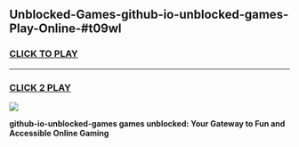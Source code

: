 
## Unblocked-Games-github-io-unblocked-games-Play-Online-#t09wl
<h3>
<a href="https://premium.freeplayer.one?title=github-io-unblocked-games&ref=27F">CLICK TO PLAY</a></h3>
<hr>

<h3>
<a href="https://premium.freeplayer.one?title=github-io-unblocked-games&ref=27F">CLICK 2 PLAY</a>
  
</h3>

<a href="https://premium.freeplayer.one?title=github-io-unblocked-games&ref=27F"><img src="https://clearcache.store/games.png"></a>


**github-io-unblocked-games games unblocked: Your Gateway to Fun and Accessible Online Gaming**
